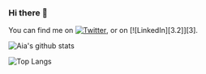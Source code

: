 ### Hi there 👋

You can find me on [![Twitter][1.2]][1], or on [![LinkedIn][3.2]][3].

[1.2]: http://i.imgur.com/wWzX9uB.png
[2.2]: https://raw.githubusercontent.com/MartinHeinz/MartinHeinz/master/linkedin-3-16.png
[1]: https://twitter.com/AiaRupsom
[2]: https://www.linkedin.com/in/aia-rupsom

![Aia's github stats](https://github-readme-stats.vercel.app/api?username=AiaRup&show_icons=true&count_private=true&theme=nightowl)

![Top Langs](https://github-readme-stats.vercel.app/api/top-langs/?username=AiaRup&layout=compact&theme=nightowl)

<!--
**AiaRup/AiaRup** is a ✨ _special_ ✨ repository because its `README.md` (this file) appears on your GitHub profile.

Here are some ideas to get you started:

- 🔭 I’m currently working on ...
- 🌱 I’m currently learning ...
- 👯 I’m looking to collaborate on ...
- 🤔 I’m looking for help with ...
- 💬 Ask me about ...
- 📫 How to reach me: ...
- 😄 Pronouns: ...
- ⚡ Fun fact: ...
-->
